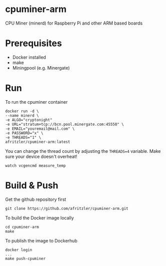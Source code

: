 # cpuminer-arm
CPU Miner (minerd) for Raspberry Pi and other ARM based boards

# Prerequisites
* Docker installed
* make
* Miningpool (e.g. Minergate)

# Run

To run the cpuminer container

```shell
docker run -d \
--name minerd \
-e ALGO="cryptonight"
-e URL="stratum+tcp://bcn.pool.minergate.com:45550" \
-e EMAIL="youremail@mail.com" \
-e PASSWORD="x" \
-e THREADS="1" \
afritzler/cpuminer-arm:latest
```

You can change the thread count by adjusting the `THREADS=4` variable. Make sure your device doesn't overheat!

```shell
watch vcgencmd measure_temp
```

# Build & Push
Get the github repository first

```shell
git clone https://github.com/afritzler/cpuminer-arm.git
```

To build the Docker image locally

```shell
cd cpuminer-arm
make
```

To publish the image to Dockerhub

```shell
docker login
...
make push-cpuminer
```
